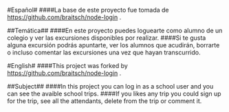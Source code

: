 #Español#
####La base de este proyecto fue tomada de https://github.com/braitsch/node-login .

##Temática##
####En este proyecto puedes loguearte como alumno de un colegio y ver las excursiones disponibles por realizar.
####Si te gusta alguna excursión podrás apuntarte, ver los alumnos que acudirán, borrarte o incluso comentar las excursiones     una vez que hayan transcurrido.

#English#
####This project was forked by https://github.com/braitsch/node-login .

##Subject##
####In this project you can log in as a school user and you can see the avaible school trips.
####If you likes any trip you could sign up for the trip, see all the attendants, delete from the trip or comment it.

